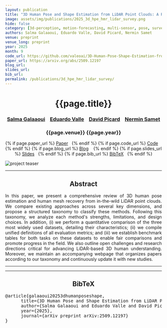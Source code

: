 ```yaml
---
layout: publication
title: "3D Human Pose and Shape Estimation from LiDAR Point Clouds: A Review"
image: assets/img/publications/2025_3d_hpe_hmr_lidar_survey.png
hide: false
category: [3d-perception, motion-forecasting, multi-sensor, pose, survey]
authors: Salma Galaaoui, Eduardo Valle, David Picard, Nermin Samet
venue: preprint
venue_long: preprint
year: 2025
month: 9
code_url: https://github.com/valeoai/3D-Human-Pose-Shape-Estimation-from-LiDAR
paper_url: https://arxiv.org/abs/2509.12197
blog_url: 
slides_url: 
bib_url: 
permalink: /publications/3d_hpe_hmr_lidar_survey/
---
```


<h1 align="center"> {{page.title}} </h1>
<!-- Simple call of authors -->
<!-- <h3 align="center"> {{page.authors}} </h3> -->
<!-- Alternatively you can add links to author pages -->
<h3 align="center"> <a href="https://scholar.google.com/citations?user=ZhKRoS0AAAAJ">Salma Galaaoui</a> &nbsp;&nbsp; <a href="https://scholar.google.com/citations?user=lxWPqWAAAAAJ&hl=fr">Eduardo Valle</a> &nbsp;&nbsp; <a href="https://davidpicard.github.io/">David Picard</a> &nbsp;&nbsp; <a href="https://nerminsamet.github.io/">Nermin Samet</a> </h3>


<h3 align="center"> {{page.venue}} {{page.year}} </h3>

<div align="center">
  <p>
    {% if page.paper_url %}
    <a href="{{ page.paper_url }}"><i class="far fa-file-pdf"></i> Paper</a>&nbsp;&nbsp;
    {% endif %}
    {% if page.code_url %}
    <a href="{{ page.code_url }}"><i class="fab fa-github"></i> Code</a> &nbsp;&nbsp;
    {% endif %}
    {% if page.blog_url %}
    <a href="{{ page.blog_url }}"><i class="fab fa-blogger"></i> Blog</a> &nbsp;&nbsp;
    {% endif %}
    {% if page.slides_url %}
    <a href="{{ page.slides_url }}"><i class="far fa-file-pdf"></i> Slides</a>&nbsp;&nbsp;
    {% endif %}
    {% if page.bib_url %}
    <a href="{{ page.bib_url}}"><i class="far fa-file-alt"></i> BibTeX</a>&nbsp;&nbsp;
    {% endif %}
  </p>
</div>

<div class="publication-teaser">
    <img src="../../{{ page.image }}" alt="project teaser"/>
</div>


<hr>

<h2  align="center"> Abstract</h2>

<p align="justify">In this paper, we present a comprehensive review of 3D human pose estimation and human mesh recovery from in-the-wild LiDAR point clouds.
We compare existing approaches across several key dimensions, and propose a structured taxonomy to classify these methods. Following this taxonomy, we analyze each method's strengths, limitations, and design choices. In addition, (i) we perform a quantitative comparison of the three most widely used datasets, detailing their characteristics; (ii) we compile unified definitions of all evaluation metrics; and (iii) we establish benchmark tables for both tasks on these datasets to enable fair comparisons and promote progress in the field. We also outline open challenges and research directions critical for advancing LiDAR-based 3D human understanding. Moreover, we maintain an accompanying webpage that organizes papers according to our taxonomy and continuously update it with new studies.</p>


<hr>
<hr>

<h2  align="center">BibTeX</h2>
<left>
  <pre class="bibtex-box">
@article{galaaoui20253dhumanposeshape,
      title={3D Human Pose and Shape Estimation from LiDAR Point Clouds: A Review}, 
      author={Salma Galaaoui and Eduardo Valle and David Picard and Nermin Samet},
      year={2025},
      journal={arXiv preprint arXiv:2509.12197}
}
</pre>
</left>

<br>

